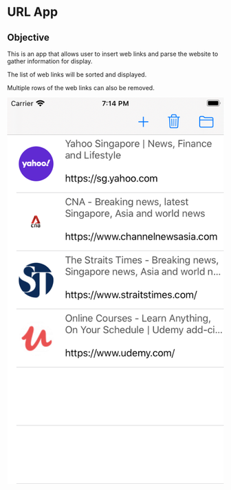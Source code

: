 #  URL App

## Objective

This is an app that allows user to insert web links and parse the website to gather information for display.

The list of web links will be sorted and displayed. 

Multiple rows of the web links can also be removed.


![Screenshot](Documentation/Simulator.png)
